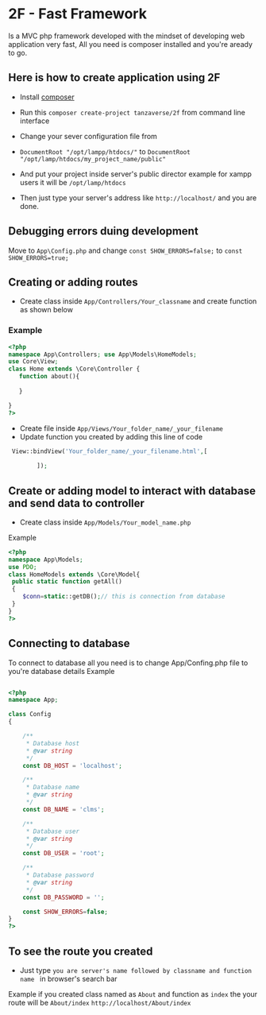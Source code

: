 # 2F - Fast Framework
Is a MVC php framework developed with the mindset of developing web application very fast, All you need is composer installed and you're aready to go.
## Here is how to create application using 2F
- Install  [composer](https://getcomposer.org/download)
- Run this `composer create-project tanzaverse/2f` from command line interface
- Change your sever configuration file from 

- `DocumentRoot "/opt/lampp/htdocs/"` to `DocumentRoot "/opt/lamp/htdocs/my_project_name/public"`
-  And put your project inside server's public director example for xampp users it will be `/opt/lamp/htdocs`
-  Then just type your server's address like `http://localhost/` and you are done.

## Debugging errors duing development

Move to `App\Config.php` and change `const SHOW_ERRORS=false;` to `const SHOW_ERRORS=true;`

## Creating or adding routes
- Create class inside `App/Controllers/Your_classname` and create function as shown below
 ### Example 
 ```php 
<?php 
namespace App\Controllers; use App\Models\HomeModels;
use Core\View;
class Home extends \Core\Controller {
    function about(){
       
    }

}
?> 
```

- Create file inside `App/Views/Your_folder_name/_your_filename`
- Update function you created by adding this line of code 
```php 
 View::bindView('Your_folder_name/_your_filename.html',[
            
        ]);
 ```
## Create or adding model to interact with database and send data to controller
- Create class inside `App/Models/Your_model_name.php` 

Example 
```php
<?php 
namespace App\Models;
use PDO;
class HomeModels extends \Core\Model{
 public static function getAll()
 {
    $conn=static::getDB();// this is connection from database
 }
}
?>
```
## Connecting to database 
To connect to database all you need is to change App/Confing.php file to you're database details
Example 

```php

<?php
namespace App;

class Config
{

    /**
     * Database host
     * @var string
     */
    const DB_HOST = 'localhost';

    /**
     * Database name
     * @var string
     */
    const DB_NAME = 'clms';

    /**
     * Database user
     * @var string
     */
    const DB_USER = 'root';

    /**
     * Database password
     * @var string
     */
    const DB_PASSWORD = '';

    const SHOW_ERRORS=false;
}
?>
```

## To see the route you created
- Just type `you are server's name followed by classname and function name ` in browser's search bar

Example if you created class named as `About` and function as `index` the your route will be `About/index`
`http://localhost/About/index`
